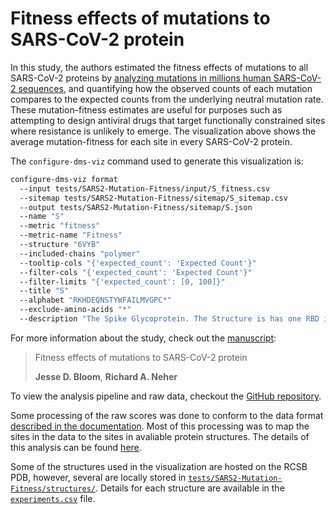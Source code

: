 # Fitness effects of mutations to SARS-CoV-2 protein

In this study, the authors estimated the fitness effects of mutations to all SARS-CoV-2 proteins by [analyzing mutations in millions human SARS-CoV-2 sequences](https://usher-wiki.readthedocs.io/), and quantifying how the observed counts of each mutation compares to the expected counts from the underlying neutral mutation rate. These mutation-fitness estimates are useful for purposes such as attempting to design antiviral drugs that target functionally constrained sites where resistance is unlikely to emerge. The visualization above shows the average mutation-fitness for each site in every SARS-CoV-2 protein.

The `configure-dms-viz` command used to generate this visualization is:

```bash
configure-dms-viz format
  --input tests/SARS2-Mutation-Fitness/input/S_fitness.csv
  --sitemap tests/SARS2-Mutation-Fitness/sitemap/S_sitemap.csv
  --output tests/SARS2-Mutation-Fitness/sitemap/S.json
  --name "S"
  --metric "fitness"
  --metric-name "Fitness"
  --structure "6VYB"
  --included-chains "polymer"
  --tooltip-cols "{'expected_count': 'Expected Count'}"
  --filter-cols "{'expected_count': 'Expected Count'}"
  --filter-limits "{'expected_count': [0, 100]}"
  --title "S"
  --alphabet "RKHDEQNSTYWFAILMVGPC*"
  --exclude-amino-acids "*"
  --description "The Spike Glycoprotein. The Structure is has one RBD in the up position. [Structure: 6VYB]"
```

For more information about the study, check out the [manuscript](https://www.biorxiv.org/content/10.1101/2023.01.30.526314v2):
> Fitness effects of mutations to SARS-CoV-2 protein
>
> **Jesse D. Bloom**, **Richard A. Neher**

To view the analysis pipeline and raw data, checkout the [GitHub repository](https://github.com/jbloomlab/SARS2-mut-fitness).

Some processing of the raw scores was done to conform to the data format [described in the documentation](https://dms-viz.github.io/dms-viz-docs/). Most of this processing was to map the sites in the data to the sites in avaliable protein structures. The details of this analysis can be found [here](https://github.com/jbloomlab/SARS2-mut-fitness/blob/main/scripts/format-data-for-dms-viz.py).

Some of the structures used in the visualization are hosted on the RCSB PDB, however, several are locally stored in [`tests/SARS2-Mutation-Fitness/structures/`](/tests/SARS2-Mutation-Fitness/structures/). Details for each structure are available in the [`experiments.csv`](/tests/SARS2-Mutation-Fitness/experiments.csv) file.